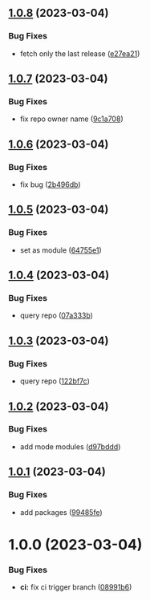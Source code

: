## [1.0.8](https://github.com/advertikon/github-action-relese-info/compare/v1.0.7...v1.0.8) (2023-03-04)


### Bug Fixes

* fetch only the last release ([e27ea21](https://github.com/advertikon/github-action-relese-info/commit/e27ea21c1b7fbbfb38e454f404894538a6ab2d11))

## [1.0.7](https://github.com/advertikon/github-action-relese-info/compare/v1.0.6...v1.0.7) (2023-03-04)


### Bug Fixes

* fix repo owner name ([9c1a708](https://github.com/advertikon/github-action-relese-info/commit/9c1a7080e7427ff45928fef8383a3cfd9611390b))

## [1.0.6](https://github.com/advertikon/github-action-relese-info/compare/v1.0.5...v1.0.6) (2023-03-04)


### Bug Fixes

* fix bug ([2b496db](https://github.com/advertikon/github-action-relese-info/commit/2b496dbd8dcf25897aebf88b6eba1f307b0ad899))

## [1.0.5](https://github.com/advertikon/github-action-relese-info/compare/v1.0.4...v1.0.5) (2023-03-04)


### Bug Fixes

* set as module ([64755e1](https://github.com/advertikon/github-action-relese-info/commit/64755e16db46c39146965a50729669fdd60288eb))

## [1.0.4](https://github.com/advertikon/github-action-relese-info/compare/v1.0.3...v1.0.4) (2023-03-04)


### Bug Fixes

* query repo ([07a333b](https://github.com/advertikon/github-action-relese-info/commit/07a333bc84865ee910c1628696ddedaac7dba19a))

## [1.0.3](https://github.com/advertikon/github-action-relese-info/compare/v1.0.2...v1.0.3) (2023-03-04)


### Bug Fixes

* query repo ([122bf7c](https://github.com/advertikon/github-action-relese-info/commit/122bf7c3ca400707c9b05eab4718ea7d6196815a))

## [1.0.2](https://github.com/advertikon/github-action-relese-info/compare/v1.0.1...v1.0.2) (2023-03-04)


### Bug Fixes

* add mode modules ([d97bddd](https://github.com/advertikon/github-action-relese-info/commit/d97bdddd44fc1218ce3912c59ba4fc131df3cbd5))

## [1.0.1](https://github.com/advertikon/github-action-relese-info/compare/v1.0.0...v1.0.1) (2023-03-04)


### Bug Fixes

* add packages ([99485fe](https://github.com/advertikon/github-action-relese-info/commit/99485feb10e2861e34b8048fd53c64b8400116fd))

# 1.0.0 (2023-03-04)


### Bug Fixes

* **ci:** fix ci trigger branch ([08991b6](https://github.com/advertikon/github-action-relese-info/commit/08991b618e7f447a58145ddce720f3d6c21573cd))
